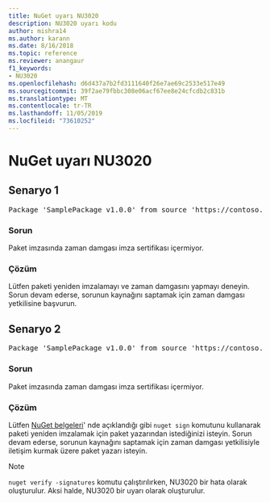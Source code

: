 ```yaml
---
title: NuGet uyarı NU3020
description: NU3020 uyarı kodu
author: mishra14
ms.author: karann
ms.date: 8/16/2018
ms.topic: reference
ms.reviewer: anangaur
f1_keywords:
- NU3020
ms.openlocfilehash: d6d437a7b2fd3111640f26e7ae69c2533e517e49
ms.sourcegitcommit: 39f2ae79fbbc308e06acf67ee8e24cfcdb2c831b
ms.translationtype: MT
ms.contentlocale: tr-TR
ms.lasthandoff: 11/05/2019
ms.locfileid: "73610252"
---
```

# <a name="nuget-warning-nu3020"></a>NuGet uyarı NU3020

## <a name="scenario-1"></a>Senaryo 1

<pre>Package 'SamplePackage v1.0.0' from source 'https://contoso.com/index.json': The timestamp does not have a signing certificate.</pre>

### <a name="issue"></a>Sorun

Paket imzasında zaman damgası imza sertifikası içermiyor.


### <a name="solution"></a>Çözüm

Lütfen paketi yeniden imzalamayı ve zaman damgasını yapmayı deneyin. Sorun devam ederse, sorunun kaynağını saptamak için zaman damgası yetkilisine başvurun.



## <a name="scenario-2"></a>Senaryo 2

<pre>Package 'SamplePackage v1.0.0' from source 'https://contoso.com/index.json': The primary signature's timestamp does not have a signing certificate.</pre>

### <a name="issue"></a>Sorun

Paket imzasında zaman damgası imza sertifikası içermiyor.


### <a name="solution"></a>Çözüm

Lütfen [NuGet belgeleri](https://docs.microsoft.com/nuget/create-packages/sign-a-package)' nde açıklandığı gibi `nuget sign` komutunu kullanarak paketi yeniden imzalamak için paket yazarından istediğinizi isteyin. Sorun devam ederse, sorunun kaynağını saptamak için zaman damgası yetkilisiyle iletişim kurmak üzere paket yazarı isteyin.


> [!Note]
> `nuget verify -signatures` komutu çalıştırılırken, NU3020 bir hata olarak oluşturulur. Aksi halde, NU3020 bir uyarı olarak oluşturulur.